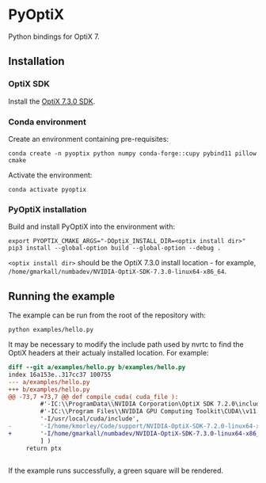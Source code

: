 # PyOptiX

Python bindings for OptiX 7.

## Installation

### OptiX SDK

Install the [OptiX 7.3.0
SDK](https://developer.nvidia.com/optix/downloads/7.3.0/linux64).


### Conda environment

Create an environment containing pre-requisites:

```
conda create -n pyoptix python numpy conda-forge::cupy pybind11 pillow cmake
```

Activate the environment:

```
conda activate pyoptix
```

### PyOptiX installation

Build and install PyOptiX into the environment with:

```
export PYOPTIX_CMAKE_ARGS="-DOptiX_INSTALL_DIR=<optix install dir>"
pip3 install --global-option build --global-option --debug .
```

`<optix install dir>` should be the OptiX 7.3.0 install location - for example,
`/home/gmarkall/numbadev/NVIDIA-OptiX-SDK-7.3.0-linux64-x86_64`.


## Running the example

The example can be run from the root of the repository with:

```
python examples/hello.py
```

It may be necessary to modify the include path used by nvrtc to find the OptiX
headers at their actualy installed location. For example:

```diff
diff --git a/examples/hello.py b/examples/hello.py
index 16a153e..317cc37 100755
--- a/examples/hello.py
+++ b/examples/hello.py
@@ -73,7 +73,7 @@ def compile_cuda( cuda_file ):
         #'-IC:\\ProgramData\\NVIDIA Corporation\OptiX SDK 7.2.0\include',
         #'-IC:\\Program Files\\NVIDIA GPU Computing Toolkit\CUDA\\v11.1\include'
         '-I/usr/local/cuda/include',
-        '-I/home/kmorley/Code/support/NVIDIA-OptiX-SDK-7.2.0-linux64-x86_64/include/'
+        '-I/home/gmarkall/numbadev/NVIDIA-OptiX-SDK-7.3.0-linux64-x86_64/include/'
         ] )
     return ptx
 
```

If the example runs successfully, a green square will be rendered.
